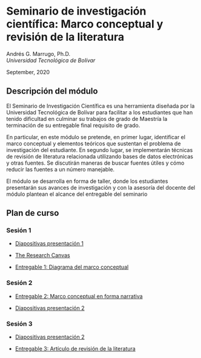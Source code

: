 # Seminario de investigación científica: Marco conceptual y revisión de la literatura 

Andrés G. Marrugo, Ph.D.          
*Universidad Tecnológica de Bolívar*

September, 2020

##  Descripción del módulo

El Seminario de Investigación Científica es una herramienta diseñada por la Universidad Tecnológica de Bolívar para facilitar a los estudiantes que han tenido dificultad en culminar su trabajos de grado de Maestría la terminación de su entregable final requisito de grado.

En particular, en este módulo se pretende, en primer lugar, identificar el marco conceptual y elementos teóricos que sustentan el problema de investigación  del estudiante. En segundo lugar, se implementarán técnicas de revisión de literatura relacionada utilizando bases de datos electrónicas y otras fuentes. Se discutirán maneras de buscar fuentes útiles y cómo reducir las fuentes a un número manejable.

El módulo se desarrolla en forma de taller, donde los estudiantes presentarán sus avances de investigación y con la asesoría del docente del módulo plantean el alcance del entregable del seminario


## Plan de curso

### Sesión 1

- [Diapositivas presentación 1](https://www.dropbox.com/s/l6dg9h8z76foejh/Lec-01-the-conceptual-framework.pdf?dl=0)

- [The Research Canvas](https://www.drjohnlatham.com/wp-content/uploads/2019/10/Research_Canvas_2-3_191028.pdf)

- [Entregable 1: Diagrama del marco conceptual](https://www.dropbox.com/request/5ZKtEgrqGVMq5MsZw9G6)

### Sesión 2

- [Entregable 2: Marco conceptual en forma narrativa](https://www.dropbox.com/request/41CMpvEE5jj4P3fDbKCm)

- [Diapositivas presentación 2](https://www.dropbox.com/s/zi37dl8vpeacgd0/Lec-02-the-literature-review.pdf?dl=0)

### Sesión 3

- [Diapositivas presentación 2](https://www.dropbox.com/s/zi37dl8vpeacgd0/Lec-02-the-literature-review.pdf?dl=0)

- [Entregable 3: Artículo de revisión de la literatura](https://www.dropbox.com/request/7HVL1b61xGGYncSTjAX9)

